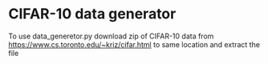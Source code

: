 # CIFAR-10 data generator

To use data_generetor.py download zip of CIFAR-10 data from https://www.cs.toronto.edu/~kriz/cifar.html to same location and extract the file
